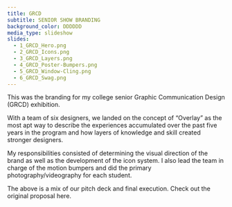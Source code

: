 ```yaml
---
title: GRCD
subtitle: SENIOR SHOW BRANDING
background_color: DDDDDD
media_type: slideshow
slides:
  - 1_GRCD_Hero.png
  - 2_GRCD_Icons.png
  - 3_GRCD_Layers.png
  - 4_GRCD_Poster-Bumpers.png
  - 5_GRCD_Window-Cling.png
  - 6_GRCD_Swag.png
---
```


<p>
This was the branding for my college senior Graphic Communication Design (GRCD) exhibition.
</p>

<p>
With a team of six designers, we landed on the concept of “Overlay” as the most apt way to describe the experiences accumulated over the past five years in the program and how layers of knowledge and skill created stronger designers.
</p>

<p>
My responsibilities consisted of determining the visual direction of the brand as well as the development of the icon system. I also lead the team in charge of the motion bumpers and did the primary photography/videography for each student.
</p>

<p>
The above is a mix of our pitch deck and final execution. Check out the original proposal here.
</p>
